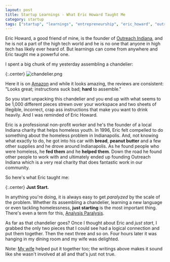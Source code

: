 ```yaml
---
layout: post
title: Startup Learnings - What Eric Howard Taught Me
category: startup
tags: ["startup", "learnings", "entrepreneurship", "eric_howard", "outreach_indiana"]
---
```

Eric Howard, a good friend of mine, is the founder of [Outreach Indiana](http://www.outreachindiana.org), and he is not a part of the high tech world and he is no one that anyone in high tech has likely ever heard of.  But learnings can come from anywhere and Eric taught me a powerful one.

I spent a big chunk of my yesterday assembling a chandelier:  

{:.center}
![chandelier.png](/blog/assets/chandelier.png)

Here it is on [Amazon](https://www.amazon.com/Whse-Tiffany-RL8049-Edwards-Chandelier/dp/B00MUTIJ84/ref=sr_1_2?ie=UTF8&qid=1473065813&sr=8-2&keywords=chandelier+RL8049) and while it looks amazing, the reviews are consistent: "Looks great; instructions suck bad; **hard** to assemble."

So you start unpacking this chandelier and you end up with what seems to be 1,000 different pieces strewn over your workspace and two sheets of illegible, incorrect, crap ass instructions that make you want to drink heavily.  And I was reminded of Eric Howard.  

Eric is a professional non-profit worker and he's the founder of a local Indiana charity that helps homeless youth.  In 1996, Eric felt compelled to do something about the homeless problem in Indianapolis.  And, not knowing what exactly to do, he got into his car with **bread**, **peanut butter** and a few other supplies and he drove around Indianapolis.  As he found people who were homeless, he **fed them** and he **helped them**.  Down the road he found other people to work with and ultimately ended up founding Outreach Indiana which is a very real charity that does fantastic work in our community.  

So here's what Eric taught me:

{:.center}
**Just Start.**

In anything you're doing, it is always easy to get *paralyzed* by the scale of the problem.  Whether its assembling a chandelier, learning a new language or even tackling homelessness, **just starting** is the most important thing.  There's even a term for this, [Analysis Paralysis](https://en.wikipedia.org/wiki/Analysis_paralysis).  

As far as that chandelier goes?  Once I thought about Eric and *just start*, I grabbed the only two pieces that I could see had a logical connection and put them together.  Then the next three and so on.  Four hours later it was hanging in my dining room and my wife was delighted.

Note: [My wife](https://www.facebook.com/shelley.johnson.luke923?fref=ts) helped put it together too; the writings above makes it sound like she wasn't involved at all and that's just not true.

